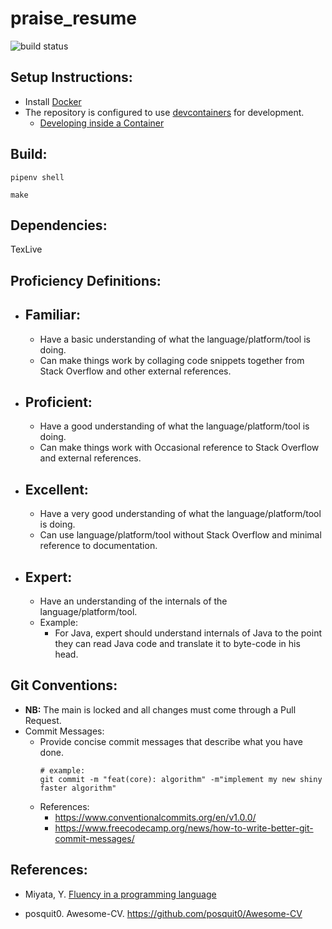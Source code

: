 # praise_resume

![build status](https://github.com/praisetompane/praise_resume/actions/workflows/praise_resume.yaml/badge.svg) <br>

## Setup Instructions:
- Install [Docker](https://docs.docker.com/get-started/)
- The repository is configured to use [devcontainers](https://containers.dev) for development.
    - [Developing inside a Container](https://code.visualstudio.com/docs/devcontainers/containers)

## Build:

```shell
pipenv shell
```

```shell
make
```

## Dependencies:
TexLive

## Proficiency Definitions:
- ## Familiar: 
    - Have a basic understanding of what the language/platform/tool is doing.
    - Can make things work by collaging code snippets together from Stack Overflow and other external references.

- ## Proficient: 
    - Have a good understanding of what the language/platform/tool is doing.
    - Can make things work with Occasional reference to Stack Overflow and external references.

- ## Excellent: 
    - Have a very good understanding of what the language/platform/tool is doing.
    - Can use language/platform/tool without Stack Overflow and minimal reference to documentation.

- ## Expert: 
    - Have an understanding of the internals of the language/platform/tool.
    - Example:
        - For Java, expert should understand internals of Java to the point they can read Java code and translate it to byte-code in his head.

## Git Conventions:
- **NB:** The main is locked and all changes must come through a Pull Request.
- Commit Messages:
    - Provide concise commit messages that describe what you have done.
        ```shell
        # example:
        git commit -m "feat(core): algorithm" -m"implement my new shiny faster algorithm"
        ```
    - References:
        - https://www.conventionalcommits.org/en/v1.0.0/
        - https://www.freecodecamp.org/news/how-to-write-better-git-commit-messages/

## References:
- Miyata, Y. [Fluency in a programming language](https://www.quora.com/What-level-of-fluency-in-a-programming-language-do-you-associate-with-labels-like-proficient-rudimentary-and-the-like)

- posquit0. Awesome-CV. https://github.com/posquit0/Awesome-CV

